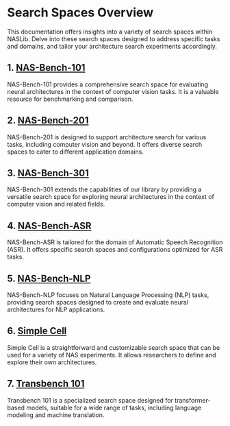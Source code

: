 # Search Spaces Overview

This documentation offers insights into a variety of search spaces within NASLib. Delve into these search spaces designed to address specific tasks and domains, and tailor your architecture search experiments accordingly.

## 1. [NAS-Bench-101](nasbench_101.md)
NAS-Bench-101 provides a comprehensive search space for evaluating neural architectures in the context of computer vision tasks. It is a valuable resource for benchmarking and comparison.

## 2. [NAS-Bench-201](nasbench_201.md)
NAS-Bench-201 is designed to support architecture search for various tasks, including computer vision and beyond. It offers diverse search spaces to cater to different application domains.

## 3. [NAS-Bench-301](nasbench_301.md)
NAS-Bench-301 extends the capabilities of our library by providing a versatile search space for exploring neural architectures in the context of computer vision and related fields.

## 4. [NAS-Bench-ASR](nasbench_asr.md)
NAS-Bench-ASR is tailored for the domain of Automatic Speech Recognition (ASR). It offers specific search spaces and configurations optimized for ASR tasks.

## 5. [NAS-Bench-NLP](nasbench_nlp.md)
NAS-Bench-NLP focuses on Natural Language Processing (NLP) tasks, providing search spaces designed to create and evaluate neural architectures for NLP applications.

## 6. [Simple Cell](simple_cell.md)
Simple Cell is a straightforward and customizable search space that can be used for a variety of NAS experiments. It allows researchers to define and explore their own architectures.

## 7. [Transbench 101](transbench101.md)
Transbench 101 is a specialized search space designed for transformer-based models, suitable for a wide range of tasks, including language modeling and machine translation.
